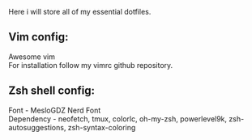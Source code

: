 Here i will store all of my essential dotfiles. <br>

Vim config:
-----------------------------------------------
Awesome vim <br>
For installation follow my vimrc github repository.
<br>

Zsh shell config:
-----------------------------------------------
Font - MesloGDZ Nerd Font <br>
Dependency - neofetch, tmux, colorlc, oh-my-zsh, powerlevel9k, zsh-autosuggestions, zsh-syntax-coloring
